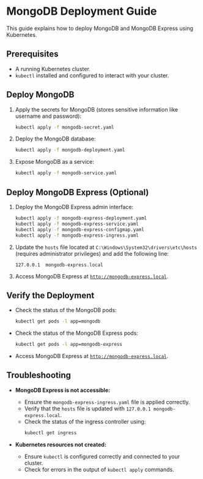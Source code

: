 # **MongoDB Deployment Guide**

This guide explains how to deploy MongoDB and MongoDB Express using Kubernetes.

## Prerequisites
- A running Kubernetes cluster.
- `kubectl` installed and configured to interact with your cluster.

## Deploy MongoDB
1. Apply the secrets for MongoDB (stores sensitive information like username and password):
   ```sh
   kubectl apply -f mongodb-secret.yaml

   ```

2. Deploy the MongoDB database:
   ```sh
   kubectl apply -f mongodb-deployment.yaml

   ```

3. Expose MongoDB as a service:
   ```sh
   kubectl apply -f mongodb-service.yaml

   ```

## Deploy MongoDB Express (Optional)
1. Deploy the MongoDB Express admin interface:
   ```sh
   kubectl apply -f mongodb-express-deployment.yaml
   kubectl apply -f mongodb-express-service.yaml
   kubectl apply -f mongodb-express-configmap.yaml
   kubectl apply -f mongodb-express-ingress.yaml

   ```

2. Update the `hosts` file located at `C:\Windows\System32\drivers\etc\hosts` (requires administrator privileges) and add the following line:
   ```plaintext
   127.0.0.1  mongodb-express.local
   ```

3. Access MongoDB Express at [`http://mongodb-express.local`](http://mongodb-express.local).

## Verify the Deployment
- Check the status of the MongoDB pods:
  ```sh
  kubectl get pods -l app=mongodb
  ```

- Check the status of the MongoDB Express pods:
  ```sh
  kubectl get pods -l app=mongodb-express

  ```

- Access MongoDB Express at [`http://mongodb-express.local`](http://mongodb-express.local).

## Troubleshooting
- **MongoDB Express is not accessible:**
  - Ensure the `mongodb-express-ingress.yaml` file is applied correctly.
  - Verify that the `hosts` file is updated with `127.0.0.1 mongodb-express.local`.
  - Check the status of the ingress controller using:
    ```sh
    kubectl get ingress

    ```

- **Kubernetes resources not created:**
  - Ensure `kubectl` is configured correctly and connected to your cluster.
  - Check for errors in the output of `kubectl apply` commands.
